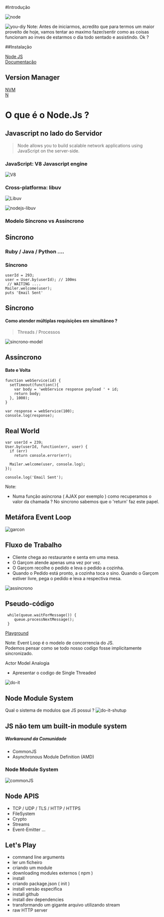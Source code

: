 #Introdução

![node](images/node.png)


![you-diy](images/you-can-read-tutorials-all-day-but-youll-only-improve-by-doing-large.jpg)
Note:
  Antes de iniciarmos, acredito que para termos um maior proveito de hoje, vamos tentar ao maximo fazer/sentir como as coisas funcionam ao inves de estarmos o dia todo sentado e assistindo. Ok ?


##Instalação

[Node JS](https://nodejs.org/)   
[Documentação](https://nodejs.org/api/)


## Version Manager

[NVM](https://github.com/creationix/nvm)   
[N](https://github.com/tj/n)


# O que é o Node.Js ?


## Javascript no lado do Servidor

> Node allows you to build scalable network applications using JavaScript on the server-side.


### JavaScript: V8 Javascript engine

![V8](images/v8.jpg)


### Cross-platforma: libuv

![Libuv](images/libuv.png)


![nodejs-libuv](images/nodejs-libuv.png)


### Modelo Síncrono vs Assíncrono


## Síncrono

### Ruby / Java / Python  ....


### Síncrono

```
userId = 293;
user = User.by(userId); // 100ms
 // WAITING ....
Mailer.welcome(user);
puts 'Email Sent'
```


## Síncrono
#### Como atender múltiplas requisições em simultâneo ?


> Threads / Processos


![sincrono-model](images/sincrono.png)


## Assíncrono

#### Bate e Volta

```
function webService(id) {
  setTimeout(function(){
    var body = 'webService response payload ' + id;
    return body;
  }, 1000);
}

var response = webService(100);
console.log(response);
```


## Real World
```
var userId = 239;
User.by(userId, function(err, user) {
  if (err)
    return console.error(err);

  Mailer.welcome(user, console.log);
});

console.log('Email Sent');
```

Note:
  - Numa função asincrona ( AJAX por exemplo ) 
  como recuperamos o valor da chamada ? 
  No sincrono sabemos que o 'return' faz este papel.


## Metáfora Event Loop

![garcon](images/waiter.jpg)


## Fluxo de Trabalho

* Cliente chega ao restaurante e senta em uma mesa.
* O Garçom atende apenas uma vez por vez.
* O Garçom recolhe o pedido e leva o pedido a cozinha.
* Quando o Pedido está pronto, a cozinha toca o sino. Quando o Garçom estiver livre, pega o pedido e leva a respectiva mesa.


![assincrono](images/assincrono.png)


## Pseudo-código

```
 while(queue.waitForMessage()) {
    queue.processNextMessage();
 }
```
  [Playground](http://latentflip.com/loupe/)

Note:
  Event Loop é o modelo de concorrencia do JS.   
  Podemos pensar como se todo nosso codigo fosse implicitamente sincronizado.   

  Actor Model Analogia

  - Apresentar o codigo de Single Threaded


![do-it](images/do-it.jpg)


## Node Module System
 
 Qual o sistema de modulos que JS possui ?
 ![do-it-shutup](images/do-it-shutup.jpg)


## JS não tem um built-in module system
   ##### Workaround da Comunidade

* CommonJS
* Asynchronous Module Definition (AMD)


### Node Module System
![commonJS](images/commonjs.jpg)


## Node APIS

 * TCP / UDP / TLS / HTTP / HTTPS
 * FileSystem
 * Crypto
 * Streams
 * Event-Emitter
  ...


## Let's Play

 - command line arguments
 - ler um ficheiro
 - criando um module
 - downloading modules externos ( npm )
  - install
  - criando package.json ( init )
  - install versão especifica
  - install github
  - install dev dependencies
 - transformando um gigante arquivo utilizando stream
 - raw HTTP server
